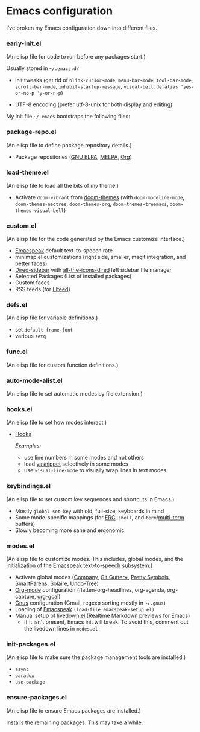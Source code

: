 # Emacs configuration

I’ve broken my Emacs configuration down into different files.

### early-init.el
(An elisp file for code to run before any packages start.)

Usually stored in `~/.emacs.d/`

* init tweaks (get rid of `blink-cursor-mode`, `menu-bar-mode`, `tool-bar-mode`, `scroll-bar-mode`, `inhibit-startup-message`, `visual-bell`, `defalias 'yes-or-no-p 'y-or-n-p`)

* UTF-8 encoding (prefer utf-8-unix for both display and editing)

My init file `~/.emacs` bootstraps the following files:

### package-repo.el
(An elisp file to define package repository details.)

* Package repositories ([GNU ELPA](https://elpa.gnu.org/), [MELPA](https://melpa.org/), [Org](https://orgmode.org/elpa.html))

### load-theme.el
(An elisp file to load all the bits of my theme.)

* Activate `doom-vibrant` from [doom-themes](https://github.com/hlissner/emacs-doom-themes) (with `doom-modeline-mode`, `doom-themes-neotree`,
`doom-themes-org`, `doom-themes-treemacs`, `doom-themes-visual-bell`)

### custom.el
(An elisp file for the code generated by the Emacs customize interface.)

* [Emacspeak](https://github.com/tvraman/emacspeak) default text-to-speech rate
* minimap.el customizations (right side, smaller, magit integration, and better faces)
* [Dired-sidebar](https://github.com/jojojames/dired-sidebar) with [all-the-icons-dired](https://github.com/jtbm37/all-the-icons-dired) left sidebar file manager
* Selected Packages (List of installed packages)
* Custom faces
* RSS feeds (for [Elfeed](https://github.com/skeeto/elfeed))

### defs.el
(An elisp file for variable definitions.)

* set `default-frame-font`
* various `setq`

### func.el
(An elisp file for custom function definitions.)

### auto-mode-alist.el
(An elisp file to set automatic modes by file extension.)

### hooks.el
(An elisp file to set how modes interact.)

* [Hooks](https://www.gnu.org/software/emacs/manual/html_node/elisp/Hooks.html) 

	*Examples:*
  - use line numbers in some modes and not others
  - load [yasnippet](https://github.com/joaotavora/yasnippet) selectively in some modes
  - use `visual-line-mode` to visually wrap lines in text modes

### keybindings.el
(An elisp file to set custom key sequences and shortcuts in Emacs.)

* Mostly `global-set-key` with old, full-size, keyboards in mind
* Some mode-specific mappings (for [ERC](https://www.gnu.org/software/emacs/manual/html_mono/erc.html), `shell`,  and `term`/[multi-term](https://github.com/milkypostman/multi-term) buffers)
* Slowly becoming more sane and ergonomic

### modes.el
(An elisp file to customize modes. This includes, global modes, and the initialization of the [Emacspeak](https://github.com/tvraman/emacspeak) text-to-speech subsystem.) 

* Activate global modes ([Company]( http://company-mode.github.io/), [Git Gutter+](https://github.com/nonsequitur/git-gutter-plus), [Pretty Symbols](http://github.com/drothlis/pretty-symbols), [SmartParens](https://github.com/Fuco1/smartparens), [Solaire](https://github.com/hlissner/emacs-solaire-mode), [Undo-Tree](https://elpa.gnu.org/packages/undo-tree.html))
* [Org-mode](https://orgmode.org/) configuration (flatten-org-headlines, org-agenda, org-capture, [org-gcal](https://github.com/kidd/org-gcal.el))
* [Gnus](https://www.gnu.org/software/emacs/manual/html_node/gnus/index.html) configuration (Gmail, regexp sorting mostly in `~/.gnus`)
* Loading of [Emacspeak](https://github.com/tvraman/emacspeak) `(load-file emacspeak-setup.el)`
* Manual setup of [livedown.el](https://github.com/shime/emacs-livedown) (Realtime Markdown previews for Emacs)
  - If it isn't present, Emacs init will break. To avoid this, comment out the livedown lines in `modes.el`

### init-packages.el
(An elisp file to make sure the package management tools are installed.)

* `async`
* `paradox`
* `use-package`

### ensure-packages.el
(An elisp file to ensure Emacs packages are installed.)

Installs the remaining packages. This may take a while.


